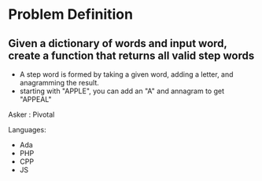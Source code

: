 # Problem Definition

## Given a dictionary of words and input word, create a function that returns all valid step words
- A step word is formed by taking a given word, adding a letter, and anagramming the result.
- starting with "APPLE", you can add an "A" and annagram to get "APPEAL"

Asker : Pivotal

Languages:
- Ada
- PHP
- CPP
- JS
